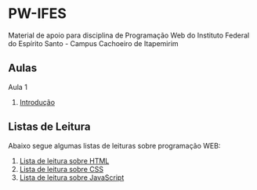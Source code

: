 # PW-IFES
Material de apoio para disciplina de Programação Web do Instituto Federal do Espírito Santo - Campus Cachoeiro de Itapemirim

## Aulas

Aula 1
1. [Introdução](html-aula-01.md)


## Listas de Leitura

Abaixo segue algumas listas de leituras sobre programação WEB:
1. [Lista de leitura sobre HTML](lista-html.md)
2. [Lista de leitura sobre CSS](lista-css.md)
3. [Lista de leitura sobre JavaScript](lista-javascript.md)


